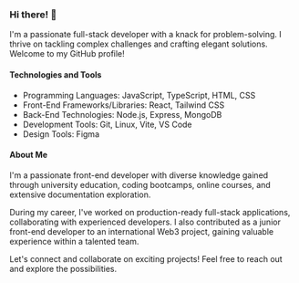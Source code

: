 ### Hi there! 👋

I'm a passionate full-stack developer with a knack for problem-solving. I thrive on tackling complex challenges and crafting elegant solutions. Welcome to my GitHub profile!

#### Technologies and Tools

- Programming Languages: JavaScript, TypeScript, HTML, CSS
- Front-End Frameworks/Libraries: React, Tailwind CSS
- Back-End Technologies: Node.js, Express, MongoDB
- Development Tools: Git, Linux, Vite, VS Code
- Design Tools: Figma

#### About Me

I'm a passionate front-end developer with diverse knowledge gained through university education, coding bootcamps, online courses, and extensive documentation exploration.

During my career, I've worked on production-ready full-stack applications, collaborating with experienced developers. I also contributed as a junior front-end developer to an international Web3 project, gaining valuable experience within a talented team.

Let's connect and collaborate on exciting projects! Feel free to reach out and explore the possibilities.
